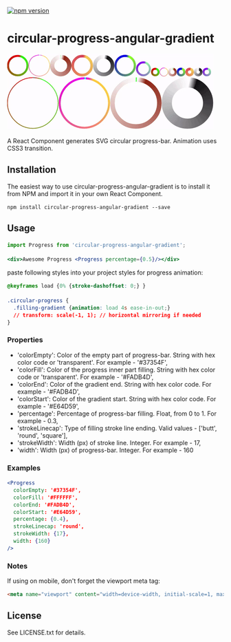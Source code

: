 [![npm version](https://badge.fury.io/js/progress-circle-gradient.svg)](https://badge.fury.io/js/progress-circle-gradient)

# circular-progress-angular-gradient

![Samples](/sample.gif?raw=true "Samples")

A React Component generates SVG circular progress-bar. Animation uses CSS3 transition.


## Installation

The easiest way to use circular-progress-angular-gradient is to install it from NPM and import it in your own React Component.

```
npm install circular-progress-angular-gradient --save
```


## Usage

```jsx
import Progress from 'circular-progress-angular-gradient';

<div>Awesome Progress <Progress percentage={0.5}/></div>
```

paste following styles into your project styles for progress animation:
```css
@keyframes load {0% {stroke-dashoffset: 0;} }

.circular-progress {
  .filling-gradient {animation: load 4s ease-in-out;}
  // transform: scale(-1, 1); // horizontal mirroring if needed
}
```


### Properties

* 'colorEmpty': Color of the empty part of progress-bar. String with hex color code or 'transparent'. For example - '#37354F',
* 'colorFill': Color of the progress inner part filling. String with hex color code or 'transparent'. For example - '#FADB4D',
* 'colorEnd': Color of the gradient end. String with hex color code. For example - '#FADB4D',
* 'colorStart': Color of the gradient start. String with hex color code. For example - '#E64D59',
* 'percentage': Percentage of progress-bar filling. Float, from 0 to 1. For example - 0.3,
* 'strokeLinecap': Type of filling stroke line ending. Valid values - ['butt', 'round', 'square'],
* 'strokeWidth': Width (px) of stroke line. Integer. For example - 17,
* 'width': Width (px) of progress-bar. Integer. For example - 160


### Examples

```jsx
<Progress
  colorEmpty: '#37354F',
  colorFill: '#FFFFFF',
  colorEnd: '#FADB4D',
  colorStart: '#E64D59',
  percentage: {0.4},
  strokeLinecap: 'round',
  strokeWidth: {17},
  width: {160}
/>
```

### Notes

If using on mobile, don't forget the viewport meta tag:

```html
<meta name="viewport" content="width=device-width, initial-scale=1, maximum-scale=1" />
```

## License

See LICENSE.txt for details.
